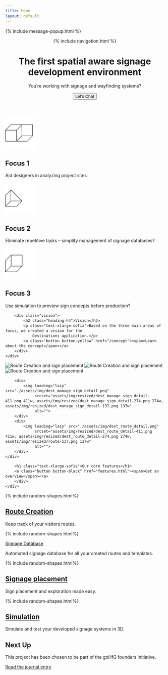 ```yaml
---
title: Home
layout: default
---
```

{% include message-popup.html %}

<header class="header">
    <div class="header-hero responsive-wrap">
    {% include navigation.html %}
    <div class="hero-content">
        <h1 class="heading-hero">The first spatial aware signage <br>development environment</h1>
        <p class="text-subtitle">You’re working with signage and wayfinding systems? </p>
        <button class="button button-black" onclick="toggleChat()"><span>Let's Chat</span></button>
    </div>
    </div>
</header>


<section class="section-yellow">
    <div class="responsive-wrap">
        <div class="focus grid-3 grid-3-divider">
            <div class="content-box-small">
                <img height="100" width="100" src="assets/img/shapes/shape-1.svg" alt=""/>
                <h2 class="heading-h4">Focus 1</h2>
                <p class="">Aid designers in analyzing project sites</p>
            </div>
            <div class="content-box-small">
                <img height="100" width="100" src="assets/img/shapes/shape-2.svg" alt=""/>
                <h2 class="heading-h4">Focus 2</h2>
                <p class="">Eliminate repetitive tasks – simplify management of signage databases?</p>
            </div>
            <div class="content-box-small">
                <img height="100" width="100" src="assets/img/shapes/shape-3.svg" alt=""/>
                <h2 class="heading-h4">Focus 3</h2>
                <p class="">Use simulation to preview sign concepts before production?</p>
            </div>
        </div>
    </div>
</section>

<section class="section-light-yellow">
    <div class="responsive-wrap">

        <div class="vision">
            <h2 class="heading-h4">Vision</h2>
            <p class="text-xlarge-sofia">Based on the three main areas of focus, we created a vision for the
                Destinations application.</p>
            <a class="button button-yellow" href="/concept"><span>Learn about the concept</span></a>
        </div>
    </div>
</section>
<section class="section-yellow">
    <div class="responsive-wrap features-collage">
        <img loading="lazy"
             src="./assets/img/dest_information_routes_main.png"
             srcset="assets/img/resized/dest_information_routes_main-2160.png 2160w, assets/img/resized/dest_information_routes_main-1440.png 1440w, assets/img/resized/dest_information_routes_main-720.png 720w"
             alt="Route Creation and sign placement">
        <img loading="lazy"
             src="./assets/img/dest_visitor_routes_main.png"
             srcset="assets/img/resized/dest_visitor_routes_main-2160.png 2160w, assets/img/resized/dest_visitor_routes_main-1440.png 1440w, assets/img/resized/dest_visitor_routes_main-720.png 720w"
             alt="Route Creation and sign placement">
        <img loading="lazy" src="./assets/img/dest_create_sign_detail.png"
             srcset="assets/img/resized/dest_create_sign_detail-516.png 516w, assets/img/resized/dest_create_sign_detail-344.png 344w, assets/img/resized/dest_create_sign_detail-172.png 172w"
             alt="Route Creation and sign placement">

        <div>
            <img loading="lazy" src="./assets/img/dest_manage_sign_detail.png"
                 srcset="assets/img/resized/dest_manage_sign_detail-411.png 411w, assets/img/resized/dest_manage_sign_detail-274.png 274w, assets/img/resized/dest_manage_sign_detail-137.png 137w"
                 alt="">
        </div>
        <div>
            <img loading="lazy" src="./assets/img/dest_route_detail.png"
                 srcset="assets/img/resized/dest_route_detail-411.png 411w, assets/img/resized/dest_route_detail-274.png 274w, assets/img/resized/route-137.png 137w"
                 alt="">
        </div>
    </div>
</section>
<section class="section-white">
    <div class="responsive-wrap">
        <div class="insert-section">

        <h1 class="text-xlarge-sofia">Our core features</h1>
        <a class="button button-black" href="features.html"><span>Get an overview</span></a>
        </div>
    </div>
</section>

<section class="section-white ">
    <div class="feature-grid grid-2 grid-2-divider responsive-wrap">
        <div class="feature-grid-item content-box-small">
            {% include random-shapes.html%}
            <h2 class="heading-h4"><a href="/features.html#Route">Route Creation</a></h2>
            <p>Keep track of your visitors routes.</p>
        </div>
        <div class="feature-grid-item content-box-small">
            {% include random-shapes.html%}
            <p class="heading-h4"><a href="/features.html#Database">Signage Database</a></p>
            <p>Automated signage database for all your created routes and templates.</p>
        </div>
        <div class="feature-grid-item content-box-small">
            {% include random-shapes.html%}
            <h2 class="heading-h4"><a href="/features.html#Placement">Signage placement</a></h2>
            <p>Sign placement and exploration made easy.</p>
        </div>
        <div class="feature-grid-item content-box-small">
            {% include random-shapes.html%}
            <h2 class="heading-h4"><a href="/features.html#Simulation">Simulation</a></h2>
            <p>Simulate and test your developed signage systems in 3D.</p>
        </div>
    </div>
</section>

<section class="section-green">
    <div class="responsive-wrap">
        <div class="insert-section">
            <div>
                <h2 class="heading-h4">Next Up</h2>
                <p>This project has been chosen to be part of the goHfG founders initiative. </p>
            </div>
            <a class="button button-black" href="{% post_url 2020-10-11-gohfg %}#article-list
"><span>Read the journal entry</span></a>
        </div>
    </div>
</section>
